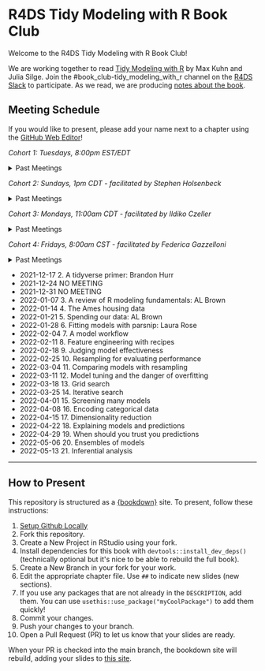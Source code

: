 # R4DS Tidy Modeling with R Book Club

Welcome to the R4DS Tidy Modeling with R Book Club!

We are working together to read [Tidy Modeling with R](https://www.tmwr.org/) by Max Kuhn and Julia Silge.
Join the #book_club-tidy_modeling_with_r channel on the [R4DS Slack](https://r4ds.io/join) to participate.
As we read, we are producing [notes about the book](https://r4ds.github.io/bookclub-tmwr/).

## Meeting Schedule

If you would like to present, please add your name next to a chapter using the [GitHub Web Editor](https://youtu.be/d41oc2OMAuI)!

*Cohort 1: Tuesdays, 8:00pm EST/EDT*

<details>
  <summary> Past Meetings </summary>

- 2021-01-05: Chapter 1: Software for modeling: Jon Harmon
- 2021-01-12: Chapter 2: A tidyverse primer: Jonathan Trattner
- 2021-01-19: Chapter 3: A review of R modeling fundamentals: Tony ElHabr
- 2021-01-26: Chapter 4: The Ames housing data: Tan Ho
- 2021-02-02: Chapter 5: Spending our data: Asmae Toumi
- 2021-02-09: Chapter 6: Feature engineering with recipes: Pavitra Chakravarty
- 2021-02-16: Chapter 7: Fitting models with parsnip: Jordan Krogmann
- 2021-02-23: Chapter 8: A model workflow: Ben Gramza
- 2021-03-02: Chapter 9: Judging model effectiveness: Joe Sydlowski
- 2021-03-09: Q&A with authors Max Kuhn & Julia Silge: Chapters 1-9
- 2021-03-16: Chapter 10: Resampling for evaluating performance: Asmae Toumi/Jon Harmon
- 2021-03-23: Chapter 11: Comparing models with resampling: Jon Harmon
- 2021-03-30: Chapter 12: Modeling tuning and the dangers of overfitting: Andrew Farina
- 2021-04-06: Chapter 13: Grid search: Jim Gruman
- 2021-04-13: Chapter 14: Iterative search: Asmae Toumi
- 2021-04-20: Chapter 15: Screening many models: Tony ElHabr
- 2021-05-11: What we missed about {workflowsets}
- 2021-05-18: Q&A with authors Max Kuhn & Julia Silge: Chapters 10-15
</details>


*Cohort 2: Sundays, 1pm CDT - facilitated by Stephen Holsenbeck*

<details>
  <summary> Past Meetings </summary>

- 2021-02-07: Chapter 1: Software for modeling: Stephen Holsenbeck
- 2021-02-14: Chapter 2: A tidyverse primer: Kevin Kent
- 2021-02-21: Chapter 3: A review of R modeling fundamentals: Layla Bouzoubaa
- 2021-02-28: Chapter 4: The Ames housing data: Amélie Gourdon-Kanhukamwe
- 2021-03-07: Chapter 5: Spending our data: Amélie Gourdon-Kanhukamwe
- 2021-03-21: Chapter 6: Feature engineering with recipes: Graeme Davidson
- 2021-03-28: AI Ethics
- 2021-04-11: Chapter 7: Fitting models with parsnip: Shamsuddeen Hassan Muhammad
- 2021-04-18: Chapter 9: Judging model effectiveness: Luke Shaw
- 2021-04-25: Chapter 8: A model workflow: Kevin Kent
- 2021-05-02: Chapter 10: Resampling for evaluating performance: Rahul Bahadur
- 2021-05-09: Chapter 11: Comparing models with resampling: Graeme Davidson
- **2021-05-16: Chapter 12: Model tuning and the dangers of overfitting: Shamsuddeen Hassan Muhammad**
- 2021-05-23: Chapter 13: Grid search: Stephen Holsenbeck
- 2021-05-30: Appendix A: Recommended preoprocessing
- 2021-06-06: Chapter 14: Iterative search
- 2021-06-13: Chapter 15: Screening many models
</details>


*Cohort 3: Mondays, 11:00am CDT - facilitated by Ildiko Czeller*

<details>
  <summary> Past Meetings </summary>

- 2021-03-29: Chapter 1: Software for modeling: Ildiko Czeller
- 2021-04-05: Chapter 2: A tidyverse primer: Daniel Chen
- 2021-04-12: Chapter 3: A review of R modeling fundamentals: Edgar Zamora
- 2021-04-19: Chapter 4: The Ames housing data: Jiwan Heo
- 2021-04-26: Chapter 5: Spending our data: Ildiko Czeller
- 2021-05-24: Chapter 6: Feature engineering with recipes: Priyanka Gagneja
- 2021-06-07: Chapter 7: Fitting models with parsnip: Toryn Schafer
- 2021-06-14: Chapter 8: A model workflow: Ildiko Czeller
- 2021-06-28: Chapter 9: Judging model effectiveness: Federica Gazzelloni
- 2021-07-05: Chapter 10: Resampling for evaluating performance: Jiwan Heo
- 2021-07-19: Chapter 11: Comparing models with resampling: Edgar Zamora
- 2021-07-26: Chapter 12: Model tuning and the dangers of overfitting: Daniel Chen
- 2021-08-09: Chapter 13: Grid search: Jiwan Heo
- 2021-08-16: Chapter 14: Iterative search: Ildiko Czeller
- 2021-08-23: Chapter 15: Screening many models: Federica Gazzelloni
- 2021-09-20: Chapter 17: Dimensionality reduction: Ildiko Czeller & Federica Gazzelloni
- 2021-09-27: Chapter 18: Explaining models and predictions: Ildiko Czeller & Federica Gazzelloni  
- 2021-10-04: Chapter 19: When should you trust your predictions?: Ildiko Czeller & Federica Gazzelloni  
- 2021-10-18: Chapter 20: Ensembles of models: Jiwan Heo
</details>


*Cohort 4: Fridays, 8:00am CST - facilitated by Federica Gazzelloni*

<details>
  <summary> Past Meetings </summary>
  	
- 2021-12-03	0. Hello World - Book_club Intro: Federica Gazzelloni
- 2021-12-10	1. Software for modeling: Federica Gazzelloni	

</details>

- 2021-12-17	2. A tidyverse primer: Brandon Hurr	
- 2021-12-24	NO MEETING	
- 2021-12-31	NO MEETING	
- 2022-01-07	3. A review of R modeling fundamentals: AL Brown	
- 2022-01-14	4. The Ames housing data	
- 2022-01-21	5. Spending our data: AL Brown	
- 2022-01-28	6. Fitting models with parsnip: Laura Rose	
- 2022-02-04	7. A model workflow	
- 2022-02-11	8. Feature engineering with recipes	
- 2022-02-18	9. Judging model effectiveness	
- 2022-02-25	10. Resampling for evaluating performance	
- 2022-03-04	11. Comparing models with resampling	
- 2022-03-11	12. Model tuning and the danger of overfitting	
- 2022-03-18	13. Grid search	
- 2022-03-25	14. Iterative search	
- 2022-04-01	15. Screening many models	
- 2022-04-08	16. Encoding categorical data	
- 2022-04-15	17. Dimensionality reduction	
- 2022-04-22	18. Explaining models and predictions	
- 2022-04-29	19. When should you trust you predictions	
- 2022-05-06	20. Ensembles of models	
- 2022-05-13	21. Inferential analysis	

<hr>  

## How to Present

This repository is structured as a [{bookdown}](https://CRAN.R-project.org/package=bookdown) site.
To present, follow these instructions:

1. [Setup Github Locally](https://www.youtube.com/watch?v=hNUNPkoledI)
2. Fork this repository.
3. Create a New Project in RStudio using your fork.
4. Install dependencies for this book with `devtools::install_dev_deps()` (technically optional but it's nice to be able to rebuild the full book).
5. Create a New Branch in your fork for your work.
6. Edit the appropriate chapter file. Use `##` to indicate new slides (new sections).
7. If you use any packages that are not already in the `DESCRIPTION`, add them. You can use `usethis::use_package("myCoolPackage")` to add them quickly!
8. Commit your changes.
9. Push your changes to your branch.
10. Open a Pull Request (PR) to let us know that your slides are ready.

When your PR is checked into the main branch, the bookdown site will rebuild, adding your slides to [this site](https://r4ds.github.io/bookclub-tmwr/).
